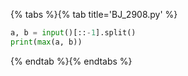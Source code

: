 {% tabs %}{% tab title='BJ_2908.py' %}

```py
a, b = input()[::-1].split()
print(max(a, b))
```

{% endtab %}{% endtabs %}
